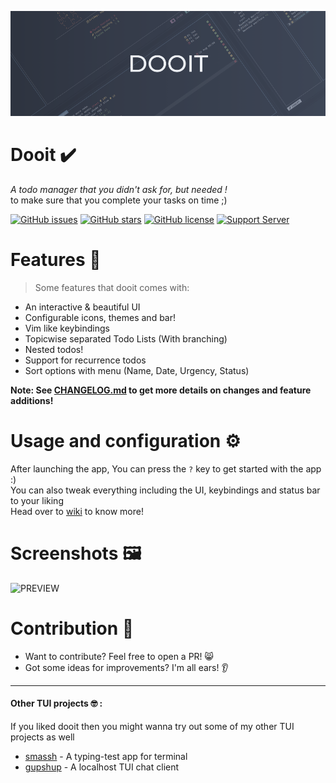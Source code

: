 ![DOOIT](imgs/banner.png)

# Dooit ✔️
*A todo manager that you didn't ask for, but needed !* \
to make sure that you complete your tasks on time ;)

[![GitHub issues](https://img.shields.io/github/issues/kraanzu/dooit?color=red&style=for-the-badge)](https://github.com/kraanzu/doit/issues)
[![GitHub stars](https://img.shields.io/github/stars/kraanzu/dooit?color=green&style=for-the-badge)](https://github.com/kraanzu/doit/stargazers)
[![GitHub license](https://img.shields.io/github/license/kraanzu/dooit?color=yellow&style=for-the-badge)](https://github.com/kraanzu/doit/blob/main/LICENSE)
[![Support Server](https://img.shields.io/discord/989186205025464390.svg?label=Discord&logo=Discord&colorB=7289da&style=for-the-badge)](https://discord.gg/WA2ER9MBWa)

<!-- # Installation 🔨 -->
<!--  -->
<!-- Dooit can be installed with various package managers! -->
<!--  -->
<!-- ### With Pip 🐍 -->
<!--  -->
<!-- > **Note** -->
<!-- Make sure your `python local bin` is in `$PATH` -->
<!--  -->
<!-- You can install dooit easily using a python one-liner.  -->
<!--  -->
<!-- ```bash -->
<!-- pip install dooit -->
<!-- ``` -->
<!--  -->
<!-- ### With AUR helper 📦 -->
<!-- ``` -->
<!-- yay -S dooit -->
<!-- ``` -->
<!--  -->
<!-- ### With Homebrew 🍻 -->
<!--  -->
<!-- You can install the latest stable version of dooit with [Homebrew](https://brew.sh): -->
<!--  -->
<!-- ```bash -->
<!-- brew install dooit -->
<!-- ``` -->
<!--  -->
<!-- Alternatively, you can install the most recent development version of dooit: -->
<!--  -->
<!-- ```bash -->
<!-- brew install dooit --HEAD -->
<!-- ``` -->

# Features 🌟

> Some features that dooit comes with:

- An interactive & beautiful UI
- Configurable icons, themes and bar!
- Vim like keybindings
- Topicwise separated Todo Lists (With branching)
- Nested todos!
- Support for recurrence todos
- Sort options with menu (Name, Date, Urgency, Status)

**Note: See [CHANGELOG.md](CHANGELOG.md) to get more details on changes and feature additions!**

# Usage and configuration :gear:
After launching the app, You can press the `?` key to get started with the app :)\
You can also tweak everything including the UI, keybindings and status bar to your liking\
Head over to [wiki](https://github.com/kraanzu/dooit/wiki/Configuration) to know more!


# Screenshots 🖼️
![PREVIEW](imgs/preview.png)

# Contribution 🤝
- Want to contribute? Feel free to open a PR! 😸
- Got some ideas for improvements? I'm all ears! 👂

----------------------------

#### Other TUI projects 🤓 :
If you liked dooit then you might wanna try out some of my other TUI projects as well
- [smassh](https://github.com/kraanzu/smassh) - A typing-test app for terminal
- [gupshup](https://github.com/kraanzu/gupshup) - A localhost TUI chat client
